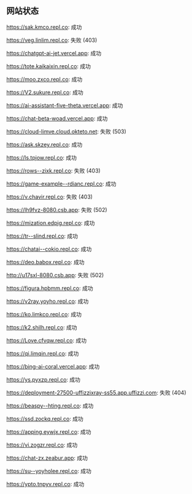 ## 网站状态
https://sak.kmco.repl.co: 成功

https://veg.linlim.repl.co: 失败 (403)

https://chatgpt-ai-jet.vercel.app: 成功

https://tote.kaikaixin.repl.co: 成功

https://moo.zxco.repl.co: 成功

https://V2.sukure.repl.co: 成功

https://ai-assistant-five-theta.vercel.app: 成功

https://chat-beta-woad.vercel.app: 成功

https://cloud-limve.cloud.okteto.net: 失败 (503)

https://ask.skzey.repl.co: 成功

https://ls.tpjow.repl.co: 成功

https://rows--zixk.repl.co: 失败 (403)

https://game-example--rdianc.repl.co: 成功

https://v.chavir.repl.co: 失败 (403)

https://lh9fvz-8080.csb.app: 失败 (502)

https://mization.edpjg.repl.co: 成功

https://tr--slind.repl.co: 成功

https://chatai--cokio.repl.co: 成功

https://deo.babox.repl.co: 成功

http://u17sxl-8080.csb.app: 失败 (502)

https://figura.hpbmm.repl.co: 成功

https://v2ray.yoyho.repl.co: 成功

https://ko.limkco.repl.co: 成功

https://k2.shilh.repl.co: 成功

https://Love.cfvqw.repl.co: 成功

https://qi.limqin.repl.co: 成功

https://bing-ai-coral.vercel.app: 成功

https://ys.pyxzp.repl.co: 成功

https://deployment-27500-uffizzixray-ss55.app.uffizzi.com: 失败 (404)

https://beaspy--hting.repl.co: 成功

https://ssd.zockq.repl.co: 成功

https://apping.eywjx.repl.co: 成功

https://vi.zogzr.repl.co: 成功

https://chat-zx.zeabur.app: 成功

https://su--yoyholee.repl.co: 成功

https://ypto.tnpyv.repl.co: 成功

